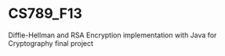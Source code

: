 # CS789_F13
Diffie-Hellman and RSA Encryption implementation with Java for Cryptography final project
